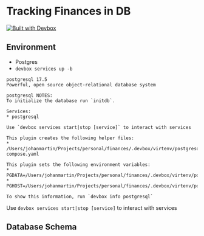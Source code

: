 # Tracking Finances in DB
[![Built with Devbox](https://www.jetify.com/img/devbox/shield_moon.svg)](https://www.jetify.com/devbox/docs/contributor-quickstart/)
## Environment
* Postgres
* `devbox services up -b`
```
postgresql 17.5
Powerful, open source object-relational database system

postgresql NOTES:
To initialize the database run `initdb`.

Services:
* postgresql

Use `devbox services start|stop [service]` to interact with services

This plugin creates the following helper files:
* /Users/johanmartin/Projects/personal/finances/.devbox/virtenv/postgresql/process-compose.yaml

This plugin sets the following environment variables:
* PGDATA=/Users/johanmartin/Projects/personal/finances/.devbox/virtenv/postgresql/data
* PGHOST=/Users/johanmartin/Projects/personal/finances/.devbox/virtenv/postgresql

To show this information, run `devbox info postgresql`
```

Use `devbox services start|stop [service]` to interact with services
## Database Schema
